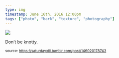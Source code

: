 ```yaml
---
type: img
timestamp: June 16th, 2016 12:00pm
tags: ["photo", "bark", "texture", "photography"]
---
```

<img src="https://saturdayxiii.github.io/media/media/146020178743.jpg"/>
                                                                                          
Don’t be knotty.
 
                                    
                
                
                
                
                                
<small>source: https://saturdayxiii.tumblr.com/post/146020178743</small>